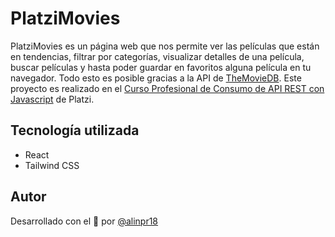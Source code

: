 # PlatziMovies

PlatziMovies es un página web que nos permite ver las películas que están en tendencias, filtrar por categorías, visualizar detalles de una película, buscar películas y hasta poder guardar en favoritos alguna película en tu navegador. Todo esto es posible gracias a la API de [TheMovieDB](https://developers.themoviedb.org/3/getting-started/introduction). Este proyecto es realizado en el [Curso Profesional de Consumo de API REST con Javascript](https://platzi.com/cursos/api-profesional/) de Platzi.

## Tecnología utilizada

- React
- Tailwind CSS

## Autor

Desarrollado con el 💙 por [@alinpr18](https://twitter.com/alinpr18)
